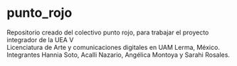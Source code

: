 # punto_rojo
Repositorio creado del colectivo punto rojo, para trabajar el proyecto integrador de la UEA V  
Licenciatura de Arte y comunicaciones digitales en UAM Lerma, México. 
Integrantes Hannia Soto, Acalli Nazario, Angélica Montoya y Sarahi Rosales. 

